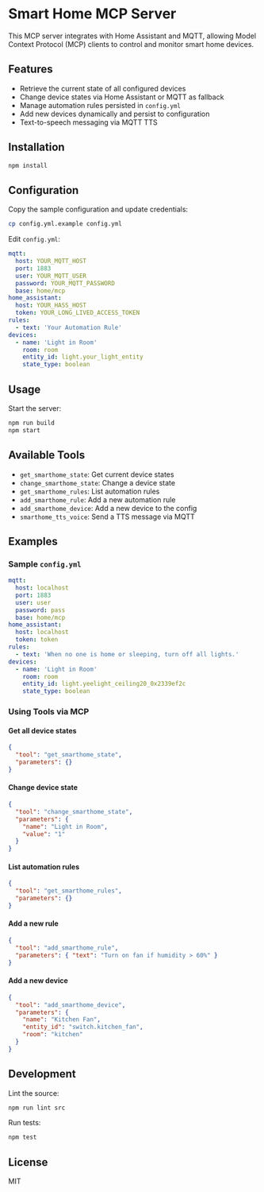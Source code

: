 # Smart Home MCP Server

This MCP server integrates with Home Assistant and MQTT, allowing Model Context Protocol (MCP) clients to control and monitor smart home devices.

## Features

- Retrieve the current state of all configured devices
- Change device states via Home Assistant or MQTT as fallback
- Manage automation rules persisted in `config.yml`
- Add new devices dynamically and persist to configuration
- Text-to-speech messaging via MQTT TTS

## Installation

```bash
npm install
```

## Configuration

Copy the sample configuration and update credentials:

```bash
cp config.yml.example config.yml
```

Edit `config.yml`:

```yaml
mqtt:
  host: YOUR_MQTT_HOST
  port: 1883
  user: YOUR_MQTT_USER
  password: YOUR_MQTT_PASSWORD
  base: home/mcp
home_assistant:
  host: YOUR_HASS_HOST
  token: YOUR_LONG_LIVED_ACCESS_TOKEN
rules:
  - text: 'Your Automation Rule'
devices:
  - name: 'Light in Room'
    room: room
    entity_id: light.your_light_entity
    state_type: boolean
```

## Usage

Start the server:

```bash
npm run build
npm start
```

## Available Tools

- `get_smarthome_state`: Get current device states
- `change_smarthome_state`: Change a device state
- `get_smarthome_rules`: List automation rules
- `add_smarthome_rule`: Add a new automation rule
- `add_smarthome_device`: Add a new device to the config
- `smarthome_tts_voice`: Send a TTS message via MQTT

## Examples

### Sample `config.yml`

```yaml
mqtt:
  host: localhost
  port: 1883
  user: user
  password: pass
  base: home/mcp
home_assistant:
  host: localhost
  token: token
rules:
  - text: 'When no one is home or sleeping, turn off all lights.'
devices:
  - name: 'Light in Room'
    room: room
    entity_id: light.yeelight_ceiling20_0x2339ef2c
    state_type: boolean
```

### Using Tools via MCP

#### Get all device states

```json
{
  "tool": "get_smarthome_state",
  "parameters": {}
}
```

#### Change device state

```json
{
  "tool": "change_smarthome_state",
  "parameters": {
    "name": "Light in Room",
    "value": "1"
  }
}
```

#### List automation rules

```json
{
  "tool": "get_smarthome_rules",
  "parameters": {}
}
```

#### Add a new rule

```json
{
  "tool": "add_smarthome_rule",
  "parameters": { "text": "Turn on fan if humidity > 60%" }
}
```

#### Add a new device

```json
{
  "tool": "add_smarthome_device",
  "parameters": {
    "name": "Kitchen Fan",
    "entity_id": "switch.kitchen_fan",
    "room": "kitchen"
  }
}
```

## Development

Lint the source:

```bash
npm run lint src
```

Run tests:

```bash
npm test
```

## License

MIT
